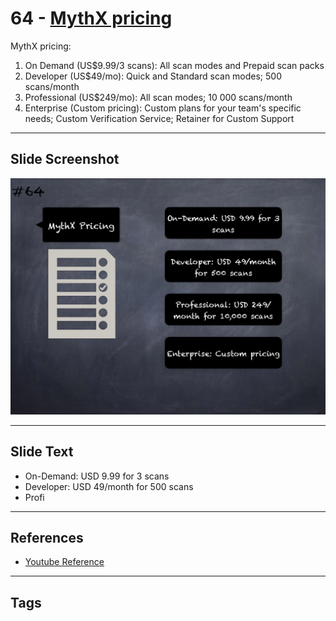 
# 64 - [MythX pricing](./MythX%20pricing.md)

MythX pricing:

1. On Demand (US$9.99/3 scans): All scan modes and Prepaid scan packs
2. Developer (US$49/mo): Quick and Standard scan modes; 500 scans/month
3. Professional (US$249/mo): All scan modes; 10 000 scans/month
4. Enterprise (Custom pricing): Custom plans for your team's specific needs; Custom Verification Service; Retainer for Custom Support

___
## Slide Screenshot
![064.png](../../images/6.Audit%20Techniques%20and%20Tools%20101/064.png)
___
## Slide Text
- On-Demand: USD 9.99 for 3 scans
- Developer: USD 49/month for 500 scans
- Profi
___
## References
- [Youtube Reference](https://youtu.be/jZ81ebDJVe0?t=198)
___
## Tags
